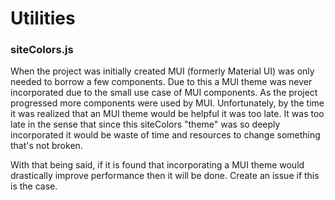 # Utilities

### siteColors.js

When the project was initially created MUI (formerly Material UI) was only needed to borrow a few components.
Due to this a MUI theme was never incorporated due to the small use case of MUI components.
As the project progressed more components were used by MUI. 
Unfortunately, by the time it was realized that an MUI theme would be helpful it was too late.
It was too late in the sense that since this siteColors "theme" was so deeply incorporated it would be waste of time and resources to change something that's not broken.

With that being said, if it is found that incorporating a MUI theme would drastically improve performance then it will be done.
Create an issue if this is the case.
